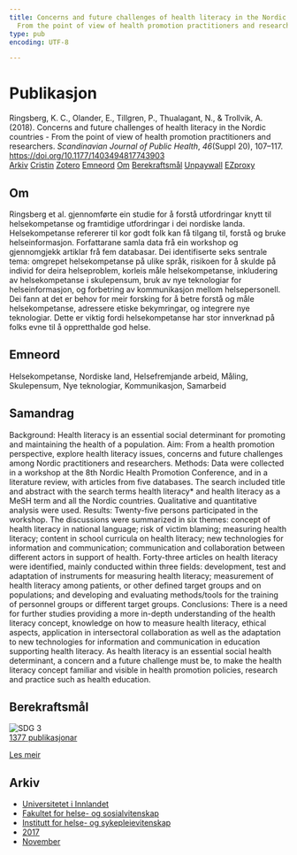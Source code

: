 ```yaml
---
title: Concerns and future challenges of health literacy in the Nordic countries -
  From the point of view of health promotion practitioners and researchers
type: pub
encoding: UTF-8

---
```

<h1>Publikasjon</h1>
<article id="csl-bib-container-CWYL4ZBE" class="csl-bib-container">
  <div class="csl-bib-body"> <div class="csl-entry">Ringsberg, K. C., Olander, E., Tillgren, P., Thualagant, N., &#38; Trollvik, A. (2018). Concerns and future challenges of health literacy in the Nordic countries - From the point of view of health promotion practitioners and researchers. <i>Scandinavian Journal of Public Health</i>, <i>46</i>(Suppl 20), 107–117. <a href="https://doi.org/10.1177/1403494817743903">https://doi.org/10.1177/1403494817743903</a></div> </div>
  <div class="csl-bib-buttons">
    <a href="#taxonomy-article-CWYL4ZBE" alt="archive" class="csl-bib-button">Arkiv</a>
    <a href="https://app.cristin.no/results/show.jsf?id=1514849" alt="Cristin" class="csl-bib-button">Cristin</a>
    <a href="http://zotero.org/groups/5881554/items/CWYL4ZBE" alt="Zotero" class="csl-bib-button">Zotero</a>
    <a href="#keywords-article-CWYL4ZBE" alt="keywords" class="csl-bib-button">Emneord</a>
    <a href="#about-article-CWYL4ZBE" alt="about_pub" class="csl-bib-button">Om</a>
    <a href="#sdg-article-CWYL4ZBE" alt="sdg" class="csl-bib-button">Berekraftsmål</a>
    <a href="https://journals.sagepub.com/doi/pdf/10.1177/1403494817743903" alt="Unpaywall" class="csl-bib-button">Unpaywall</a>
    <a href="https://journals.sagepub.com/doi/pdf/10.1177/1403494817743903" alt="EZproxy" class="csl-bib-button">EZproxy</a>
  </div>
  <div id="csl-bib-meta-container-CWYL4ZBE"></div>
</article>
<div id="csl-bib-meta-CWYL4ZBE" class="csl-bib-meta">
  <article id="about-article-CWYL4ZBE" class="about_pub-article">
    <h1>Om</h1>
    Ringsberg et al. gjennomførte ein studie for å forstå utfordringar knytt til helsekompetanse og framtidige utfordringar i dei nordiske landa. Helsekompetanse refererer til kor godt folk kan få tilgang til, forstå og bruke helseinformasjon. Forfattarane samla data frå ein workshop og gjennomgjekk artiklar frå fem databasar. Dei identifiserte seks sentrale tema: omgrepet helsekompetanse på ulike språk, risikoen for å skulde på individ for deira helseproblem, korleis måle helsekompetanse, inkludering av helsekompetanse i skulepensum, bruk av nye teknologiar for helseinformasjon, og forbetring av kommunikasjon mellom helsepersonell. Dei fann at det er behov for meir forsking for å betre forstå og måle helsekompetanse, adressere etiske bekymringar, og integrere nye teknologiar. Dette er viktig fordi helsekompetanse har stor innverknad på folks evne til å oppretthalde god helse.
  </article>
  <article id="keywords-article-CWYL4ZBE" class="keywords-article">
    <h1>Emneord</h1>
    Helsekompetanse, Nordiske land, Helsefremjande arbeid, Måling, Skulepensum, Nye teknologiar, Kommunikasjon, Samarbeid
  </article>
  <article id="abstract-article-CWYL4ZBE" class="abstract-article">
    <h1>Samandrag</h1>
    Background: Health literacy is an essential social determinant for promoting and maintaining the health of a population. Aim: From a health promotion perspective, explore health literacy issues, concerns and future challenges among Nordic practitioners and researchers. Methods: Data were collected in a workshop at the 8th Nordic Health Promotion Conference, and in a literature review, with articles from five databases. The search included title and abstract with the search terms health literacy* and health literacy as a MeSH term and all the Nordic countries. Qualitative and quantitative analysis were used. Results: Twenty-five persons participated in the workshop. The discussions were summarized in six themes: concept of health literacy in national language; risk of victim blaming; measuring health literacy; content in school curricula on health literacy; new technologies for information and communication; communication and collaboration between different actors in support of health. Forty-three articles on health literacy were identified, mainly conducted within three fields: development, test and adaptation of instruments for measuring health literacy; measurement of health literacy among patients, or other defined target groups and on populations; and developing and evaluating methods/tools for the training of personnel groups or different target groups. Conclusions: There is a need for further studies providing a more in-depth understanding of the health literacy concept, knowledge on how to measure health literacy, ethical aspects, application in intersectoral collaboration as well as the adaptation to new technologies for information and communication in education supporting health literacy. As health literacy is an essential social health determinant, a concern and a future challenge must be, to make the health literacy concept familiar and visible in health promotion policies, research and practice such as health education.
  </article>
  <article id="sdg-article-CWYL4ZBE" class="sdg-article">
    <h1>Berekraftsmål</h1>
    <div class="sdg-container"><div id="sdg3" class="sdg">
        <img src="{{< params subfolder >}}images/sdg/sdg03_nn.png" class="image" alt="SDG 3">
        <div class="sdg-overlay">
          <a href="{{< params subfolder >}}nn/archive/?sdg=3#archive" class="sdg-publication-count"><span>1377</span> publikasjonar</a>
          <p><a href="https://fn.no/om-fn/fns-baerekraftsmaal/god-helse-og-livskvalitet?lang=nno-NO" class="sdg-read-more">Les meir</a></p>
        </div>
      </div></div>
  </article>
  <article id="taxonomy-article-CWYL4ZBE" class="taxonomy-article">
    <h1>Arkiv</h1>
    <ul>
      <li><a href="{{< params subfolder >}}nn/archive/?key=3DCRN523">Universitetet i Innlandet</a></li>
      <li><a href="{{< params subfolder >}}nn/archive/?key=IDKFS3MX">Fakultet for helse- og sosialvitenskap</a></li>
      <li><a href="{{< params subfolder >}}nn/archive/?key=GTV4ECMZ">Institutt for helse- og sykepleievitenskap</a></li>
      <li><a href="{{< params subfolder >}}nn/archive/?key=QV2QKSDS">2017</a></li>
      <li><a href="{{< params subfolder >}}nn/archive/?key=76Z26YNP">November</a></li>
    </ul>
  </article>
</div>
